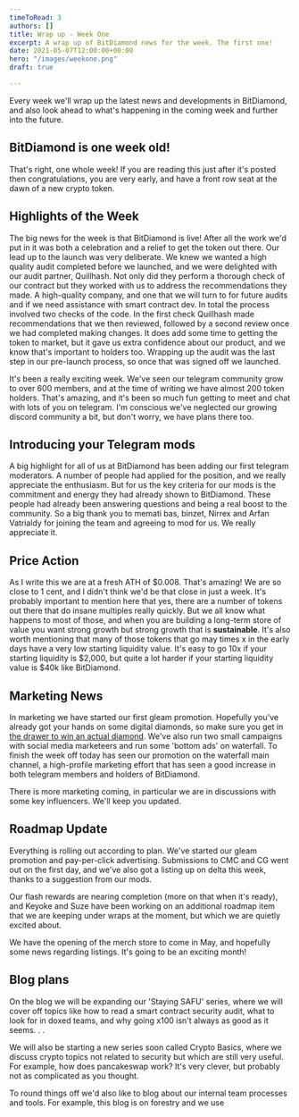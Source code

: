 ```yaml
---
timeToRead: 3
authors: []
title: Wrap up - Week One
excerpt: A wrap up of BitDiamond news for the week. The first one!
date: 2021-05-07T12:00:00+00:00
hero: "/images/weekone.png"
draft: true

---
```

Every week we'll wrap up the latest news and developments in BitDiamond, and also look ahead to what's happening in the coming week and further into the future.

## BitDiamond is one week old!

That's right, one whole week! If you are reading this just after it's posted then congratulations, you are very early, and have a front row seat at the dawn of a new crypto token.

## Highlights of the Week

The big news for the week is that BitDiamond is live! After all the work we'd put in it was both a celebration and a relief to get the token out there. Our lead up to the launch was very deliberate. We knew we wanted a high quality audit completed before we launched, and we were delighted with our audit partner, Quillhash. Not only did they perform a thorough check of our contract but they worked with us to address the recommendations they made. A high-quality company, and one that we will turn to for future audits and if we need assistance with smart contract dev. In total the process involved two checks of the code. In the first check Quillhash made recommendations that we then reviewed, followed by a second review once we had completed making changes. It does add some time to getting the token to market, but it gave us extra confidence about our product, and we know that's important to holders too. Wrapping up the audit was the last step in our pre-launch process, so once that was signed off we launched.

It's been a really exciting week. We've seen our telegram community grow to over 600 members, and at the time of writing we have almost 200 token holders. That's amazing, and it's been so much fun getting to meet and chat with lots of you on telegram. I'm conscious we've neglected our growing discord community a bit, but don't worry, we have plans there too.

## Introducing your Telegram mods

A big highlight for all of us at BitDiamond has been adding our first telegram moderators. A number of people had applied for the position, and we really appreciate the enthusiasm. But for us the key criteria for our mods is the commitment and energy they had already shown to BitDiamond. These people had already been answering questions and being a real boost to the community. So a big thank you to memati bas, binzet, Nirrex and Arfan Vatrialdy for joining the team and agreeing to mod for us. We really appreciate it.

## Price Action

As I write this we are at a fresh ATH of $0.008. That's amazing! We are so close to 1 cent, and I didn't think we'd be that close in just a week. It's probably important to mention here that yes, there are a number of tokens out there that do insane multiples really quickly. But we all know what happens to most of those, and when you are building a long-term store of value you want strong growth but strong growth that is **sustainable**. It's also worth mentioning that many of those tokens that go may times x in the early days have a very low starting liquidity value. It's easy to go 10x if your starting liquidity is $2,000, but quite a lot harder if your starting liquidity value is $40k like BitDiamond.

## Marketing News

In marketing we have started our first gleam promotion. Hopefully you've already got your hands on some digital diamonds, so make sure you get in [the drawer to win an actual diamond](https://gleam.io/5Sj6W/bitdiamond-actual-diamond-giveaway). We've also run two small campaigns with social media marketeers and run some 'bottom ads' on waterfall. To finish the week off today has seen our promotion on the waterfall main channel, a high-profile marketing effort that has seen a good increase in both telegram members and holders of BitDiamond. 

There is more marketing coming, in particular we are in discussions with some key influencers. We'll keep you updated.

## Roadmap Update

Everything is rolling out according to plan. We've started our gleam promotion and pay-per-click advertising. Submissions to CMC and CG went out on the first day, and we've also got a listing up on delta this week, thanks to a suggestion from our mods.

Our flash rewards are nearing completion (more on that when it's ready), and Keyoke and Suze have been working on an additional roadmap item that we are keeping under wraps at the moment, but which we are quietly excited about.

We have the opening of the merch store to come in May, and hopefully some news regarding listings. It's going to be an exciting month!

## Blog plans

On the blog we will be expanding our 'Staying SAFU' series, where we will cover off topics like how to read a smart contract security audit, what to look for in doxed teams, and why going x100 isn't always as good as it seems. . . 

We will also be starting a new series soon called Crypto Basics, where we discuss crypto topics not related to security but which are still very useful. For example, how does pancakeswap work? It's very clever, but probably not as complicated as you thought. 

To round things off we'd also like to blog about our internal team processes and tools. For example, this blog is on forestry and we use
